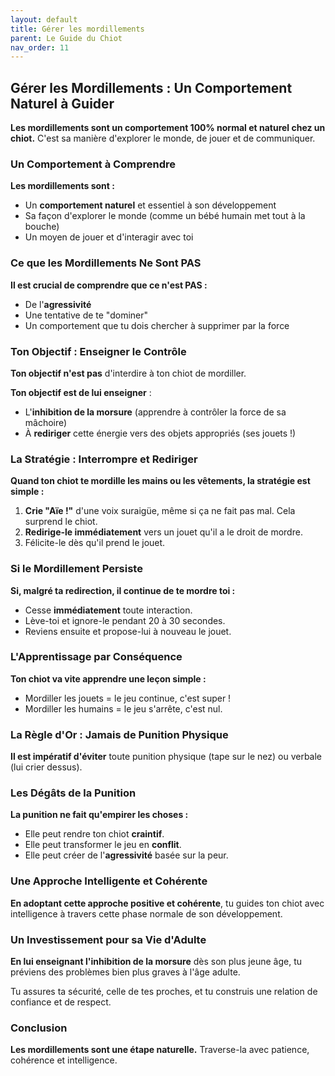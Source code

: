 ```yaml
---
layout: default
title: Gérer les mordillements
parent: Le Guide du Chiot
nav_order: 11
---
```


## **Gérer les Mordillements : Un Comportement Naturel à Guider**

**Les mordillements sont un comportement 100% normal et naturel chez un chiot.** C'est sa manière d'explorer le monde, de jouer et de communiquer.

### **Un Comportement à Comprendre**

**Les mordillements sont :**
- Un **comportement naturel** et essentiel à son développement
- Sa façon d'explorer le monde (comme un bébé humain met tout à la bouche)
- Un moyen de jouer et d'interagir avec toi

### **Ce que les Mordillements Ne Sont PAS**

**Il est crucial de comprendre que ce n'est PAS :**
- De l'**agressivité**
- Une tentative de te "dominer"
- Un comportement que tu dois chercher à supprimer par la force

### **Ton Objectif : Enseigner le Contrôle**

**Ton objectif n'est pas** d'interdire à ton chiot de mordiller.

**Ton objectif est de lui enseigner** :
- L'**inhibition de la morsure** (apprendre à contrôler la force de sa mâchoire)
- À **rediriger** cette énergie vers des objets appropriés (ses jouets !)

### **La Stratégie : Interrompre et Rediriger**

**Quand ton chiot te mordille les mains ou les vêtements, la stratégie est simple :**

1.  **Crie "Aïe !"** d'une voix suraigüe, même si ça ne fait pas mal. Cela surprend le chiot.
2.  **Redirige-le immédiatement** vers un jouet qu'il a le droit de mordre.
3.  Félicite-le dès qu'il prend le jouet.

### **Si le Mordillement Persiste**

**Si, malgré ta redirection, il continue de te mordre toi :**
- Cesse **immédiatement** toute interaction.
- Lève-toi et ignore-le pendant 20 à 30 secondes.
- Reviens ensuite et propose-lui à nouveau le jouet.

### **L'Apprentissage par Conséquence**

**Ton chiot va vite apprendre une leçon simple :**
- Mordiller les jouets = le jeu continue, c'est super !
- Mordiller les humains = le jeu s'arrête, c'est nul.

### **La Règle d'Or : Jamais de Punition Physique**

**Il est impératif d'éviter** toute punition physique (tape sur le nez) ou verbale (lui crier dessus).

### **Les Dégâts de la Punition**

**La punition ne fait qu'empirer les choses :**
- Elle peut rendre ton chiot **craintif**.
- Elle peut transformer le jeu en **conflit**.
- Elle peut créer de l'**agressivité** basée sur la peur.

### **Une Approche Intelligente et Cohérente**

**En adoptant cette approche positive et cohérente**, tu guides ton chiot avec intelligence à travers cette phase normale de son développement.

### **Un Investissement pour sa Vie d'Adulte**

**En lui enseignant l'inhibition de la morsure** dès son plus jeune âge, tu préviens des problèmes bien plus graves à l'âge adulte.

Tu assures ta sécurité, celle de tes proches, et tu construis une relation de confiance et de respect.

### **Conclusion**

**Les mordillements sont une étape naturelle.** Traverse-la avec patience, cohérence et intelligence. 